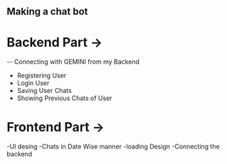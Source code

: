 ## Making a chat bot

# Backend Part ->

-- Connecting with GEMINI from my Backend
- Registering User
- Login User
- Saving User Chats
- Showing Previous Chats of User


# Frontend Part -> 

-UI desing 
-Chats in Date Wise manner
-loading Design
-Connecting the backend
